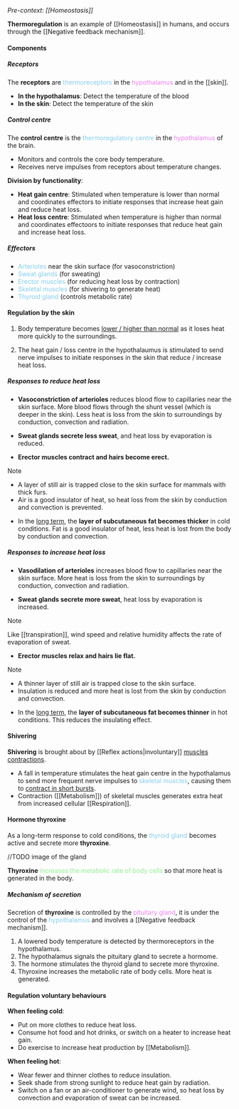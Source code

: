 *Pre-context: [[Homeostasis]]*

**Thermoregulation** is an example of [[Homeostasis]] in humans, and occurs through the [[Negative feedback mechanism]].

#### Components
##### Receptors
The **receptors** are <span style="color: skyblue">thermoreceptors</span> in the <span style="color: violet">hypothalamus</span> and in the [[skin]].
- **In the hypothalamus**: Detect the temperature of the blood
- **In the skin**: Detect the temperature of the skin

##### Control centre
The **control centre** is the <span style="color: skyblue">thermoregulatory centre</span> in the <span style="color: violet">hypothalamus</span> of the brain.
- Monitors and controls the core body temperature.
- Receives nerve impulses from receptors about temperature changes.

**Division by functionality**:
- **Heat gain centre**: Stimulated when temperature is lower than normal and coordinates effectors to initiate responses that increase heat gain and reduce heat loss.
- **Heat loss centre**: Stimulated when temperature is higher than normal and coordinates effectoors to initiate responses that reduce heat gain and increase heat loss.

##### Effectors
- <span style="color: skyblue">Arterioles</span> near the skin surface (for vasoconstriction)
- <span style="color: skyblue">Sweat glands</span> (for sweating)
- <span style="color: skyblue">Erector muscles</span> (for reducing heat loss by contraction)
- <span style="color: skyblue">Skeletal muscles</span> (for shivering to generate heat)
- <span style="color: skyblue">Thyroid gland</span> (controls metabolic rate)

#### Regulation by the skin
1. Body temperature becomes <u>lower / higher than normal</u> as it loses heat more quickly to the surroundings.

2. The heat gain / loss centre in the hypothalaumus is stimulated to send nerve impulses to initiate responses in the skin that reduce / increase heat loss.

##### Responses to reduce heat loss
- **Vasoconstriction of arterioles** reduces blood flow to capillaries near the skin surface. More blood flows through the shunt vessel (which is deeper in the skin). Less heat is loss from the skin to surroundings by conduction, convection and radiation.

- **Sweat glands secrete less sweat**, and heat loss by evaporation is reduced.

- **Erector muscles contract and hairs become erect.**

> [!note]
> - A layer of still air is trapped close to the skin surface for mammals with thick furs.
> - Air is a good insulator of heat, so heat loss from the skin by conduction and convection is prevented.

- In the <u>long term</u>, the **layer of subcutaneous fat becomes thicker** in cold conditions. Fat is a good insulator of heat, less heat is lost from the body by conduction and convection.

##### Responses to increase heat loss
- **Vasodilation of arterioles** increases blood flow to capillaries near the skin surface. More heat is loss from the skin to surroundings by conduction, convection and radiation.

- **Sweat glands secrete more sweat**, heat loss by evaporation is increased.

> [!note]
> Like [[transpiration]], wind speed and relative humidity affects the rate of evaporation of sweat.

- **Erector muscles relax and hairs lie flat.**

> [!note]
> - A thinner layer of still air is trapped close to the skin surface.
> - Insulation is reduced and more heat is lost from the skin by conduction and convection.

- In the <u>long term</u>, the **layer of subcutaneous fat becomes thinner** in hot conditions. This reduces the insulating effect.

#### Shivering
**Shivering** is brought about by [[Reflex actions|involuntary]] <u>muscles contractions</u>.
- A fall in temperature stimulates the heat gain centre in the hypothalamus to send more frequent nerve impulses to <span style="color: skyblue">skeletal muscles</span>, causing them to <u>contract in short bursts</u>.
- Contraction ([[Metabolism]]) of skeletal muscles generates extra heat from increased cellular [[Respiration]].

#### Hormone thyroxine
As a long-term response to cold conditions, the <span style="color: skyblue">thyroid gland</span> becomes active and secrete more **thyroxine**.

//TODO image of the gland

**Thyroxine** <span style="color: lightgreen">increases the metabolic rate of body cells</span> so that more heat is generated in the body.

##### Mechanism of secretion
Secretion of **thyroxine** is controlled by the <span style="color: violet">pituitary gland</span>, it is under the control of the <span style="color: skyblue">hypothalamus</span> and involves a [[Negative feedback mechanism]].

1. A lowered body temperature is detected by thermoreceptors in the hypothalamus.
2. The hypothalamus signals the pituitary gland to secrete a hormome.
3. The hormone stimulates the thyroid gland to secrete more thyroxine.
4. Thyroxine increases the metabolic rate of body cells. More heat is generated.

#### Regulation voluntary behaviours
**When feeling cold**:
- Put on more clothes to reduce heat loss.
- Consume hot food and hot drinks, or switch on a heater to increase heat gain.
- Do exercise to increase heat production by [[Metabolism]].

**When feeling hot**:
- Wear fewer and thinner clothes to reduce insulation.
- Seek shade from strong sunlight to reduce heat gain by radiation.
- Switch on a fan or an air-conditioner to generate wind, so heat loss by convection and evaporation of sweat can be increased.
